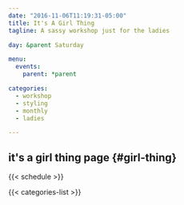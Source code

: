 ```yaml
---
date: "2016-11-06T11:19:31-05:00"
title: It's A Girl Thing
tagline: A sassy workshop just for the ladies

day: &parent Saturday

menu:
  events:
    parent: *parent

categories:
  - workshop
  - styling
  - monthly
  - ladies

---
```


## it's a girl thing page {#girl-thing}

{{< schedule >}}
<!--more-->


{{< categories-list >}}

